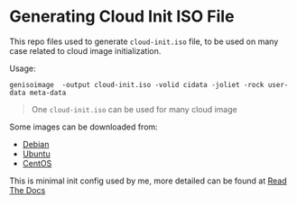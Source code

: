 # Generating Cloud Init ISO File

This repo files used to generate `cloud-init.iso` file, to be used on many case related to cloud image initialization.

Usage:

```
genisoimage  -output cloud-init.iso -volid cidata -joliet -rock user-data meta-data
```

> One `cloud-init.iso` can be used for many cloud image

Some images can be downloaded from:

- [Debian](https://cdimage.debian.org/cdimage/cloud/)
- [Ubuntu](https://cloud-images.ubuntu.com/releases)
- [CentOS](https://cloud.centos.org/centos/7/images/)

This is minimal init config used by me, more detailed can be found at [Read The Docs](https://cloudinit.readthedocs.io/en/latest/topics/examples.html)
